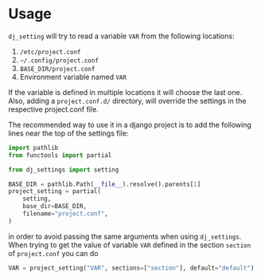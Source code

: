 # Usage

`dj_setting` will try to read a variable `VAR` from the following
locations:

1. `/etc/project.conf`
2. `~/.config/project.conf`
3. `BASE_DIR/project.conf`
4. Environment variable named `VAR`

If the variable is defined in multiple locations it will choose the last
one. Also, adding a `project.conf.d/` directory, will override the
settings in the respective project.conf file.

The recommended way to use it in a django project is to add the
following lines near the top of the settings file:

``` python
import pathlib
from functools import partial

from dj_settings import setting

BASE_DIR = pathlib.Path(__file__).resolve().parents[1]
project_setting = partial(
    setting,
    base_dir=BASE_DIR,
    filename="project.conf",
)
```

in order to avoid passing the same arguments when using `dj_settings`.
When trying to get the value of variable `VAR` defined in the section
`section` of `project.conf` you can do

``` python
VAR = project_setting("VAR", sections=["section"], default="default")
```
